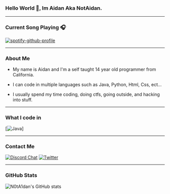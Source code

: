 ### Hello World 👋, Im Aidan Aka NotAidan.

---

### Current Song Playing 🎧

[![spotify-github-profile](https://spotify-github-profile.vercel.app/api/view?uid=dv50lpdjrcb0zn4paj4bu8c8c&cover_image=true&theme=novatorem)](https://open.spotify.com/user/dv50lpdjrcb0zn4paj4bu8c8c)

---
### About Me

- My name is Aidan and I'm a self taught 14 year old programmer from California.

- I can code in multiple languages such as Java, Python, Html, Css, ect...

- I usually spend my time coding, doing ctfs, going outside, and hacking into stuff.

---
### What I code in

[![Java](https://img.shields.io/badge/Java-ED8B00?style=for-the-badge&logo=java&logoColor=white)]

---

### Contact Me
[![Discord Chat](https://img.shields.io/badge/Discord-7289DA?style=for-the-badge&logo=discord&logoColor=white)](https://discord.gg/2AY6PDUFUN) [![Twitter](https://img.shields.io/badge/Twitter-1DA1F2?style=for-the-badge&logo=twitter&logoColor=white)](https://twitter.com/N0tA1dan)

---

### GitHub Stats

![N0tA1dan's GitHub stats](https://github-readme-stats.vercel.app/api?username=N0tA1dan&show_icons=true&theme=dark)
